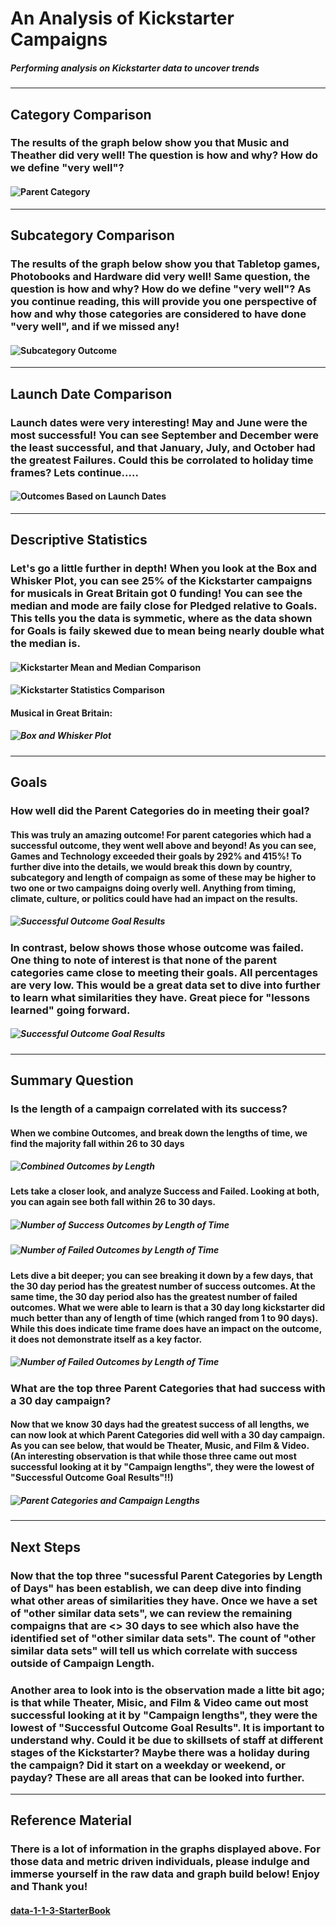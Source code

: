 # An Analysis of Kickstarter Campaigns
##### Performing analysis on Kickstarter data to uncover trends
---
## Category Comparison
### The results of the graph below show you that Music and Theather did very well! The question is how and why? How do we define "very well"?
#### ![Parent Category](https://github.com/raineytracyn/kickstarter-analysis/blob/main/Parent%20Category%20Outcomes.png)
---
## Subcategory Comparison
### The results of the graph below show you that Tabletop games, Photobooks and Hardware did very well! Same question, the question is how and why? How do we define "very well"? As you continue reading, this will provide you one perspective of how and why those categories are considered to have done "very well", and if we missed any!
#### ![Subcategory Outcome](https://github.com/raineytracyn/kickstarter-analysis/blob/main/Subcategory%20Outcomes.png)
---
## Launch Date Comparison
### Launch dates were very interesting! May and June were the most successful! You can see September and December were the least successful, and that January, July, and October had the greatest Failures. Could this be corrolated to holiday time frames? Lets continue.....
#### ![Outcomes Based on Launch Dates](https://github.com/raineytracyn/kickstarter-analysis/blob/main/Outcomes%20Based%20on%20Launch%20Date.png)
---
## Descriptive Statistics
### Let's go a little further in depth! When you look at the Box and Whisker Plot, you can see 25% of the Kickstarter campaigns for musicals in Great Britain got 0 funding! You can see the median and mode are faily close for Pledged relative to Goals. This tells you the data is symmetic, where as the data shown for Goals is faily skewed due to mean being nearly double what the median is.
#### ![Kickstarter Mean and Median Comparison](https://github.com/raineytracyn/kickstarter-analysis/blob/main/Kickstarter%20Mean%20and%20Median%20Comparison.png)
#### ![Kickstarter Statistics Comparison](https://github.com/raineytracyn/kickstarter-analysis/blob/main/Kickstarter%20Statistics%20Comparison.png)
#### Musical in Great Britain: 
##### ![Box and Whisker Plot](https://github.com/raineytracyn/kickstarter-analysis/blob/main/Box%20and%20Whisker%20Plot.png)
---
## Goals
### How well did the Parent Categories do in meeting their goal?
#### This was truly an amazing outcome! For parent categories which had a successful outcome, they went well above and beyond! As you can see, Games and Technology exceeded their goals by 292% and 415%! To further dive into the details, we would break this down by country, subcategory and length of compaign as some of these may be higher to two one or two campaigns doing overly well. Anything from timing, climate, culture, or politics could have had an impact on the results.
##### ![Successful Outcome Goal Results](https://github.com/raineytracyn/kickstarter-analysis/blob/main/Successful%20Outcome%20Goal%20Results.png)
### In contrast, below shows those whose outcome was failed. One thing to note of interest is that none of the parent categories came close to meeting their goals. All percentages are very low. This would be a great data set to dive into further to learn what similarities they have. Great piece for "lessons learned" going forward.
##### ![Successful Outcome Goal Results](https://github.com/raineytracyn/kickstarter-analysis/blob/main/Failed%20Outcome%20Goal%20Results.png)
---
## Summary Question
### Is the length of a campaign correlated with its success?
#### When we combine Outcomes, and break down the lengths of time, we find the majority fall within 26 to 30 days
##### ![Combined Outcomes by Length](https://github.com/raineytracyn/kickstarter-analysis/blob/main/Combined%20Outcomes%20by%20Length%20of%20Time.png)
#### Lets take a closer look, and analyze Success and Failed. Looking at both, you can again see both fall within 26 to 30 days.
##### ![Number of Success Outcomes by Length of Time](https://github.com/raineytracyn/kickstarter-analysis/blob/main/Number%20of%20Success%20Outcomes%20by%20Length%20of%20Time.png)
##### ![Number of Failed Outcomes by Length of Time](https://github.com/raineytracyn/kickstarter-analysis/blob/main/Number%20of%20Failed%20Outcomes%20by%20Length%20of%20Time.png)
#### Lets dive a bit deeper; you can see breaking it down by a few days, that the 30 day period has the greatest number of success outcomes. At the same time, the 30 day period also has the greatest number of failed outcomes. What we were able to learn is that a 30 day long kickstarter did much better than any of length of time (which ranged from 1 to 90 days). While this does indicate time frame does have an impact on the outcome, it does not demonstrate itself as a key factor.
##### ![Number of Failed Outcomes by Length of Time](https://github.com/raineytracyn/kickstarter-analysis/blob/main/Number%20of%20Success%20and%20Failed%20by%20Length%20of%20Time.png)
### What are the top three Parent Categories that had success with a 30 day campaign?
#### Now that we know 30 days had the greatest success of all lengths, we can now look at which Parent Categories did well with a 30 day campaign. As you can see below, that would be Theater, Music, and Film & Video. **(An interesting observation is that while those three came out most successful looking at it by "Campaign lengths", they were the lowest of "Successful Outcome Goal Results"!!)**
##### ![Parent Categories and Campaign Lengths](https://github.com/raineytracyn/kickstarter-analysis/blob/main/Parent%20Categories%20and%20Campaign%20Lengths.png)
---
## Next Steps
### Now that the top three "sucessful Parent Categories by Length of Days" has been establish, we can deep dive into finding what other areas of similarities they have. Once we have a set of "other similar data sets", we can review the remaining compaigns that are <> 30 days to see which also have the identified set of "other similar data sets". The count of "other similar data sets" will tell us which correlate with success outside of Campaign Length.
### Another area to look into is the observation made a litte bit ago; is that while Theater, Misic, and Film & Video came out most successful looking at it by "Campaign lengths", they were the lowest of "Successful Outcome Goal Results". It is important to understand why. Could it be due to skillsets of staff at different stages of the Kickstarter? Maybe there was a holiday during the campaign? Did it start on a weekday or weekend, or payday? These are all areas that can be looked into further.
---
## Reference Material
### There is a lot of information in the graphs displayed above. For those data and metric driven individuals, please indulge and immerse yourself in the raw data and graph build below! Enjoy and Thank you!
#### [data-1-1-3-StarterBook](https://github.com/raineytracyn/kickstarter-analysis/blob/main/data-1-1-3-StarterBook.xlsx)
